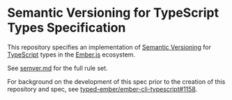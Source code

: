 # Semantic Versioning for TypeScript Types Specification

This repository specifies an implementation of [Semantic Versioning](https://semver.org) for [TypeScript](https://www.typescriptlang.org) types in the [Ember.js](https://emberjs.com) ecosystem.

See [semver.md](./semver.md) for the full rule set.

For background on the development of this spec prior to the creation of this repository and spec, see [typed-ember/ember-cli-typescript#1158](https://github.com/typed-ember/ember-cli-typescript/pull/1158).

